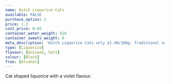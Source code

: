 ```yaml
---
name: Dutch Liquorice Cats
available: FALSE
purchase_option: 1
price: 1.2
cost_price: 0.65
container_water_weight: 919
container_sweets_weight: 0
meta_description: 'Dutch Liquorice Cats only £1.40/100g. Traditional sweets and more at Humbugs Confectionery  Store. Specialists in satisfying your sweet tooth!'
type: [Liquorice]
flavour: [Aniseed, Salt]
colour: [Black]
free: [Alcohol]
---
```

Cat shaped liquorice with a violet flavour.